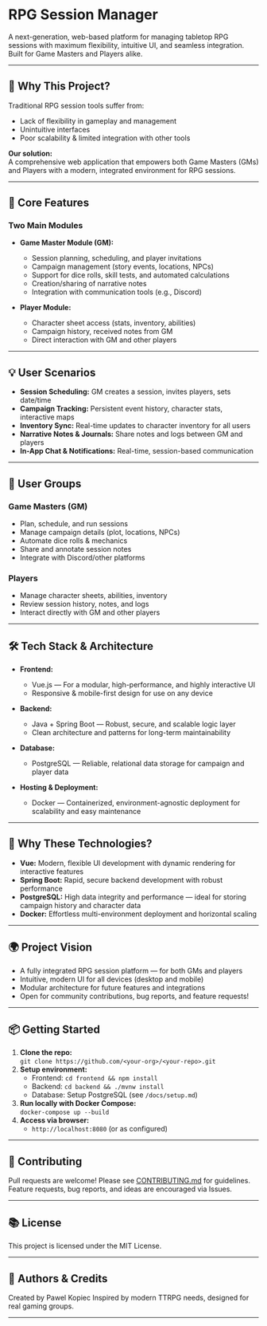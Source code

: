 # RPG Session Manager

A next-generation, web-based platform for managing tabletop RPG sessions with maximum flexibility, intuitive UI, and seamless integration.  
Built for Game Masters and Players alike.

---

## 🚀 Why This Project?

Traditional RPG session tools suffer from:
- Lack of flexibility in gameplay and management
- Unintuitive interfaces
- Poor scalability & limited integration with other tools

**Our solution:**  
A comprehensive web application that empowers both Game Masters (GMs) and Players with a modern, integrated environment for RPG sessions.

---

## 🎲 Core Features

### Two Main Modules

- **Game Master Module (GM):**
  - Session planning, scheduling, and player invitations
  - Campaign management (story events, locations, NPCs)
  - Support for dice rolls, skill tests, and automated calculations
  - Creation/sharing of narrative notes
  - Integration with communication tools (e.g., Discord)

- **Player Module:**
  - Character sheet access (stats, inventory, abilities)
  - Campaign history, received notes from GM
  - Direct interaction with GM and other players

---

## 💡 User Scenarios

- **Session Scheduling:** GM creates a session, invites players, sets date/time
- **Campaign Tracking:** Persistent event history, character stats, interactive maps
- **Inventory Sync:** Real-time updates to character inventory for all users
- **Narrative Notes & Journals:** Share notes and logs between GM and players
- **In-App Chat & Notifications:** Real-time, session-based communication

---

## 👥 User Groups

### Game Masters (GM)
- Plan, schedule, and run sessions
- Manage campaign details (plot, locations, NPCs)
- Automate dice rolls & mechanics
- Share and annotate session notes
- Integrate with Discord/other platforms

### Players
- Manage character sheets, abilities, inventory
- Review session history, notes, and logs
- Interact directly with GM and other players

---

## 🛠️ Tech Stack & Architecture

- **Frontend:**  
  - Vue.js — For a modular, high-performance, and highly interactive UI
  - Responsive & mobile-first design for use on any device

- **Backend:**  
  - Java + Spring Boot — Robust, secure, and scalable logic layer
  - Clean architecture and patterns for long-term maintainability

- **Database:**  
  - PostgreSQL — Reliable, relational data storage for campaign and player data

- **Hosting & Deployment:**  
  - Docker — Containerized, environment-agnostic deployment for scalability and easy maintenance

---

## 🧩 Why These Technologies?

- **Vue:** Modern, flexible UI development with dynamic rendering for interactive features
- **Spring Boot:** Rapid, secure backend development with robust performance
- **PostgreSQL:** High data integrity and performance — ideal for storing campaign history and character data
- **Docker:** Effortless multi-environment deployment and horizontal scaling

---

## 🌍 Project Vision

- A fully integrated RPG session platform — for both GMs and players
- Intuitive, modern UI for all devices (desktop and mobile)
- Modular architecture for future features and integrations
- Open for community contributions, bug reports, and feature requests!

---

## 📦 Getting Started

1. **Clone the repo:**  
   `git clone https://github.com/<your-org>/<your-repo>.git`
2. **Setup environment:**  
   - Frontend: `cd frontend && npm install`
   - Backend: `cd backend && ./mvnw install`
   - Database: Setup PostgreSQL (see `/docs/setup.md`)
3. **Run locally with Docker Compose:**  
   `docker-compose up --build`
4. **Access via browser:**  
   - `http://localhost:8080` (or as configured)

---

## 🤝 Contributing

Pull requests are welcome! Please see [CONTRIBUTING.md](CONTRIBUTING.md) for guidelines.  
Feature requests, bug reports, and ideas are encouraged via Issues.

---

## 📚 License

This project is licensed under the MIT License.

---

## 👑 Authors & Credits

Created by Pawel Kopiec
Inspired by modern TTRPG needs, designed for real gaming groups.

---

